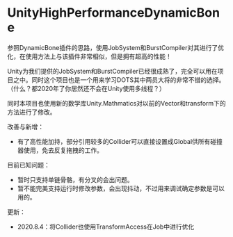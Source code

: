 # UnityHighPerformanceDynamicBone
参照DynamicBone插件的思路，使用JobSystem和BurstCompiler对其进行了优化，在使用方法上与该插件非常相似，但是拥有超高的性能！

Unity为我们提供的JobSystem和BurstCompiler已经很成熟了，完全可以用在项目之中。同时这个项目也是一个用来学习DOTS其中两员大将的非常不错的选择。（什么？都2020年了你居然还不会在Unity使用多线程？）

同时本项目也使用新的数学库Unity.Mathmatics对以前的Vector和transform下的方法进行了修改。



改善与新增：
* 有了高性能加持，部分引用较多的Collider可以直接设置成Global供所有碰撞器使用，免去反复拖拽的工作。

目前已知问题：
* 暂时只支持单链骨骼，有分叉的会出问题。
* 暂不能完美支持运行时修改参数，会出现抖动，不过用来调试确定参数是可以用的。


更新：

* 2020.8.4：将Collider也使用TransformAccess在Job中进行优化